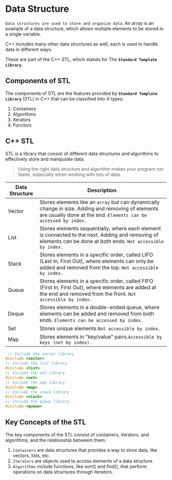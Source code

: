 # Data Structure

`Data structures are used to store and organize data`. An array is an example of a data structure, which allows multiple elements to be stored in a single variable.

C++ includes many other data structures as well, each is used to handle data in different ways.

These are part of the C++ STL, which stands for The **`Standard Template Library`**.

## Components of STL

The components of STL are the features provided by **`Standard Template Library`** (STL) in C++ that can be classified into 4 types:

1. Containers
2. Algorithms
3. Iterators
4. Functors

## C++ STL

STL is a library that consist of different data structures and algorithms to effectively store and manipulate data.

> Using the right data structure and algorithm makes your program run faster, especially when working with lots of data.

| Data Structure | Description                                                                                                                                                           |
| -------------- | --------------------------------------------------------------------------------------------------------------------------------------------------------------------- |
| Vector         | Stores elements like an `array` but can dynamically change in size. Adding and removing of elements are usually done at the end. `Elements can be accessed by index.` |
| List           | Stores elements sequentially, where each element is connected to the next. Adding and removing of elements can be done at both ends. `Not accessible by index.`       |
| Stack          | Stores elements in a specific order, called LIFO (Last In, First Out), where elements can only be added and removed from the top. `Not accessible by index.`          |
| Queue          | Stores elements in a specific order, called FIFO (First In, First Out), where elements are added at the end and removed from the front. `Not accessible by index.`    |
| Deque          | Stores elements in a double-ended queue, where elements can be added and removed from both ends. `Elements can be accessed by index.`                                 |
| Set            | Stores unique elements.`Not accessible by index.`                                                                                                                     |
| Map            | Stores elements in "key/value" pairs.`Accessible by keys (not by index).`                                                                                             |

```cpp
 // Include the vector library
#include <vector>
// Include the list library
#include <list>
// Include the set library
#include <set>
// Include the map library
#include <map>
// Include the stack library
#include <stack>
// Include the queue library
#include <queue>
```

## Key Concepts of the STL

The key components of the STL consist of containers, iterators, and algorithms, and the relationship betweem them:

1. `Containers` are data structures that provides a way to store data, like vectors, lists, etc.
2. `Iterators` are objects used to access elements of a data structure.
3. `Algorithms` include functions, like sort() and find(), that perform operations on data structures through iterators.
